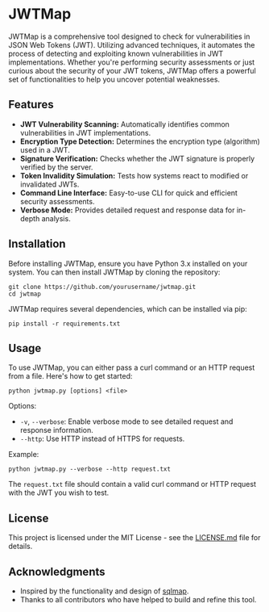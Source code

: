 # JWTMap

JWTMap is a comprehensive tool designed to check for vulnerabilities in JSON Web Tokens (JWT). Utilizing advanced techniques, it automates the process of detecting and exploiting known vulnerabilities in JWT implementations. Whether you're performing security assessments or just curious about the security of your JWT tokens, JWTMap offers a powerful set of functionalities to help you uncover potential weaknesses.

## Features

- **JWT Vulnerability Scanning:** Automatically identifies common vulnerabilities in JWT implementations.
- **Encryption Type Detection:** Determines the encryption type (algorithm) used in a JWT.
- **Signature Verification:** Checks whether the JWT signature is properly verified by the server.
- **Token Invalidity Simulation:** Tests how systems react to modified or invalidated JWTs.
- **Command Line Interface:** Easy-to-use CLI for quick and efficient security assessments.
- **Verbose Mode:** Provides detailed request and response data for in-depth analysis.

## Installation

Before installing JWTMap, ensure you have Python 3.x installed on your system. You can then install JWTMap by cloning the repository:

```
git clone https://github.com/yourusername/jwtmap.git
cd jwtmap
```

JWTMap requires several dependencies, which can be installed via pip:

```
pip install -r requirements.txt
```

## Usage

To use JWTMap, you can either pass a curl command or an HTTP request from a file. Here's how to get started:

```
python jwtmap.py [options] <file>
```

Options:

- `-v`, `--verbose`: Enable verbose mode to see detailed request and response information.
- `--http`: Use HTTP instead of HTTPS for requests.

Example:
```
python jwtmap.py --verbose --http request.txt
```

The `request.txt` file should contain a valid curl command or HTTP request with the JWT you wish to test.

## License

This project is licensed under the MIT License - see the [LICENSE.md](LICENSE.md) file for details.

## Acknowledgments

- Inspired by the functionality and design of [sqlmap](http://sqlmap.org/).
- Thanks to all contributors who have helped to build and refine this tool.
